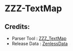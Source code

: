 # ZZZ-TextMap

## Credits:
- Parser Tool : [ZZZ_TextMap](https://github.com/Hiro420/ZZZ_TextMap)
- Release Data : [ZenlessData](https://git.mero.moe/dimbreath/ZenlessData)